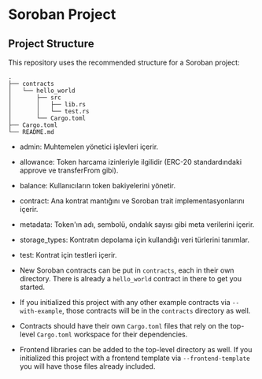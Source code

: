 # Soroban Project

## Project Structure

This repository uses the recommended structure for a Soroban project:
```text
.
├── contracts
│   └── hello_world
│       ├── src
│       │   ├── lib.rs
│       │   └── test.rs
│       └── Cargo.toml
├── Cargo.toml
└── README.md
```

- admin: Muhtemelen yönetici işlevleri içerir.
- allowance: Token harcama izinleriyle ilgilidir (ERC-20 standardındaki approve ve transferFrom gibi).
- balance: Kullanıcıların token bakiyelerini yönetir.
- contract: Ana kontrat mantığını ve Soroban trait implementasyonlarını içerir.
- metadata: Token'ın adı, sembolü, ondalık sayısı gibi meta verilerini içerir.
- storage_types: Kontratın depolama için kullandığı veri türlerini tanımlar.
- test: Kontrat için testleri içerir.

- New Soroban contracts can be put in `contracts`, each in their own directory. There is already a `hello_world` contract in there to get you started.
- If you initialized this project with any other example contracts via `--with-example`, those contracts will be in the `contracts` directory as well.
- Contracts should have their own `Cargo.toml` files that rely on the top-level `Cargo.toml` workspace for their dependencies.
- Frontend libraries can be added to the top-level directory as well. If you initialized this project with a frontend template via `--frontend-template` you will have those files already included.